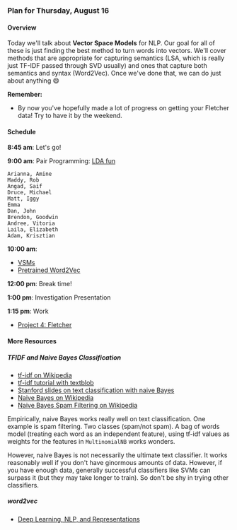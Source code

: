 ### Plan for Thursday, August 16 

#### Overview

Today we'll talk about **Vector Space Models** for NLP.  Our goal for all of these is just finding the best method to turn words into vectors. We'll cover methods that are appropriate for capturing semantics (LSA, which is really just TF-IDF passed through SVD usually) and ones that capture both semantics and syntax (Word2Vec). Once we've done that, we can do just about anything :smile:


**Remember:**
* By now you've hopefully made a lot of progress on getting your Fletcher data! Try to have it by the weekend. 

#### Schedule

**8:45 am**: Let's go!

**9:00 am**: Pair Programming: [LDA fun](pair.md)   
  
    Arianna, Amine
    Maddy, Rob
    Angad, Saif
    Druce, Michael
    Matt, Iggy
    Emma
    Dan, John
    Brendon, Goodwin
    Andree, Vitoria
    Laila, Elizabeth
    Adam, Krisztian

**10:00 am**: 
  * [VSMs](VSMs.ipynb) 
  * [Pretrained Word2Vec](Word2Vec_pretrained.ipynb)

**12:00 pm**: Break time!

**1:00 pm**: Investigation Presentation

**1:15 pm**: Work
* [Project 4: Fletcher](/projects/04-fletcher)

#### More Resources
##### TFIDF and Naive Bayes Classification
* [tf-idf on Wikipedia](http://en.wikipedia.org/wiki/Tf%E2%80%93idf)
* [tf-idf tutorial with textblob](http://stevenloria.com/finding-important-words-in-a-document-using-tf-idf/)
* [Stanford slides on text classification with naive Bayes](https://web.stanford.edu/class/cs124/lec/naivebayes.pdf)
* [Naive Bayes on Wikipedia](http://en.wikipedia.org/wiki/Naive_Bayes_classifier)
* [Naive Bayes Spam Filtering on Wikipedia](http://en.wikipedia.org/wiki/Naive_Bayes_spam_filtering)

Empirically, naive Bayes works really well on text classification. One example is spam filtering. Two classes (spam/not spam). A bag of words model (treating each word as an independent feature), using tf-idf values as weights for the features in `MultinomialNB` works wonders.

However, naive Bayes is not necessarily the ultimate text classifier. It works reasonably well if you don't have ginormous amounts of data. However, if you have enough data, generally successful classifiers like SVMs can surpass it (but they may take longer to train). So don't be shy in trying other classifiers.

##### word2vec
* [Deep Learning, NLP, and Representations](http://colah.github.io/posts/2014-07-NLP-RNNs-Representations/)

